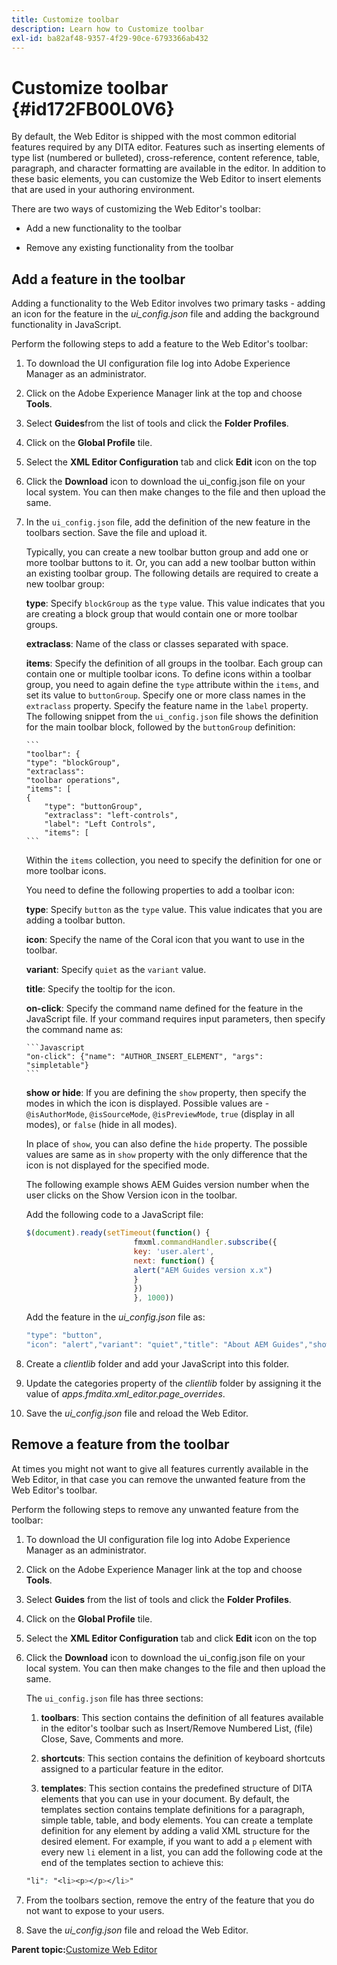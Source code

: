 ```yaml
---
title: Customize toolbar
description: Learn how to Customize toolbar
exl-id: ba82af48-9357-4f29-90ce-6793366ab432
---
```

# Customize toolbar {#id172FB00L0V6}

By default, the Web Editor is shipped with the most common editorial features required by any DITA editor. Features such as inserting elements of type list \(numbered or bulleted\), cross-reference, content reference, table, paragraph, and character formatting are available in the editor. In addition to these basic elements, you can customize the Web Editor to insert elements that are used in your authoring environment.

There are two ways of customizing the Web Editor's toolbar:

-   Add a new functionality to the toolbar

-   Remove any existing functionality from the toolbar


## Add a feature in the toolbar 

Adding a functionality to the Web Editor involves two primary tasks - adding an icon for the feature in the *ui\_config.json* file and adding the background functionality in JavaScript.

Perform the following steps to add a feature to the Web Editor's toolbar:

1.  To download the UI configuration file log into Adobe Experience Manager as an administrator.

1.  Click on the Adobe Experience Manager link at the top and choose **Tools**.
1.  Select **Guides**from the list of tools and click the **Folder Profiles**.
1.  Click on the **Global Profile** tile.
1.  Select the **XML Editor Configuration** tab and click **Edit** icon on the top
1.  Click the **Download** icon to download the ui\_config.json file on your local system. You can then make changes to the file and then upload the same.
1.  In the `ui_config.json` file, add the definition of the new feature in the toolbars section. Save the file and upload it.

    Typically, you can create a new toolbar button group and add one or more toolbar buttons to it. Or, you can add a new toolbar button within an existing toolbar group. The following details are required to create a new toolbar group:

    **type**:   Specify `blockGroup` as the `type` value. This value indicates that you are creating a block group that would contain one or more toolbar groups.

    **extraclass**:   Name of the class or classes separated with space.

    **items**:   Specify the definition of all groups in the toolbar. Each group can contain one or multiple toolbar icons. To define icons within a toolbar group, you need to again define the `type` attribute within the `items`, and set its value to `buttonGroup`. Specify one or more class names in the `extraclass` property. Specify the feature name in the `label` property. The following snippet from the `ui_config.json` file shows the definition for the main toolbar block, followed by the `buttonGroup` definition:

        ```
        "toolbar": {    
        "type": "blockGroup",    
        "extraclass": 
        "toolbar operations",    
        "items": [      
        {        
            "type": "buttonGroup",        
            "extraclass": "left-controls",        
            "label": "Left Controls",        
            "items": [
        ```

    Within the `items` collection, you need to specify the definition for one or more toolbar icons.

    You need to define the following properties to add a toolbar icon:

    **type**:   Specify `button` as the `type` value. This value indicates that you are adding a toolbar button.

    **icon**:   Specify the name of the Coral icon that you want to use in the toolbar.

    **variant**:   Specify `quiet` as the `variant` value.

    **title**:   Specify the tooltip for the icon.

    **on-click**:   Specify the command name defined for the feature in the JavaScript file. If your command requires input parameters, then specify the command name as:

        ```Javascript
        "on-click": {"name": "AUTHOR_INSERT_ELEMENT", "args": "simpletable"}
        ```

    **show or hide**:   If you are defining the `show` property, then specify the modes in which the icon is displayed. Possible values are - `@isAuthorMode`, `@isSourceMode`, `@isPreviewMode`, `true` \(display in all modes\), or `false` \(hide in all modes\).

    In place of `show`, you can also define the `hide` property. The possible values are same as in `show` property with the only difference that the icon is not displayed for the specified mode.

    The following example shows AEM Guides version number when the user clicks on the Show Version icon in the toolbar.

    Add the following code to a JavaScript file:

    ```Javascript
    $(document).ready(setTimeout(function() {
                            fmxml.commandHandler.subscribe({
                            key: 'user.alert',
                            next: function() {
                            alert("AEM Guides version x.x")
                            }
                            })
                            }, 1000))
    ```

    Add the feature in the *ui\_config.json* file as:

    ```Javascript
    "type": "button",
    "icon": "alert","variant": "quiet","title": "About AEM Guides","show": "true","on-click": "user.alert"
    ```

1.  Create a *clientlib* folder and add your JavaScript into this folder.

1.  Update the categories property of the *clientlib* folder by assigning it the value of *apps.fmdita.xml\_editor.page\_overrides*.

1. Save the *ui\_config.json* file and reload the Web Editor.


## Remove a feature from the toolbar 

At times you might not want to give all features currently available in the Web Editor, in that case you can remove the unwanted feature from the Web Editor's toolbar.

Perform the following steps to remove any unwanted feature from the toolbar:

1.  To download the UI configuration file log into Adobe Experience Manager as an administrator.

1.  Click on the Adobe Experience Manager link at the top and choose **Tools**.
1.  Select **Guides** from the list of tools and click the **Folder Profiles**.
1.  Click on the **Global Profile** tile.
1.  Select the **XML Editor Configuration** tab and click **Edit** icon on the top
1.  Click the **Download** icon to download the ui\_config.json file on your local system. You can then make changes to the file and then upload the same.

    The `ui_config.json` file has three sections:

    1.  **toolbars**:   This section contains the definition of all features available in the editor's toolbar such as Insert/Remove Numbered List, \(file\) Close, Save, Comments and more.

    1. **shortcuts**:   This section contains the definition of keyboard shortcuts assigned to a particular feature in the editor.

    1. **templates**:   This section contains the predefined structure of DITA elements that you can use in your document. By default, the templates section contains template definitions for a paragraph, simple table, table, and body elements. You can create a template definition for any element by adding a valid XML structure for the desired element. For example, if you want to add a `p` element with every new `li` element in a list, you can add the following code at the end of the templates section to achieve this:

    ```css
    "li": "<li><p></p></li>"
    ```

1.  From the toolbars section, remove the entry of the feature that you do not want to expose to your users.

1.  Save the *ui\_config.json* file and reload the Web Editor.


**Parent topic:**[Customize Web Editor](conf-web-editor.md)
